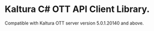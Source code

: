 # Kaltura C# OTT API Client Library.
Compatible with Kaltura OTT server version 5.0.1.20140 and above.
